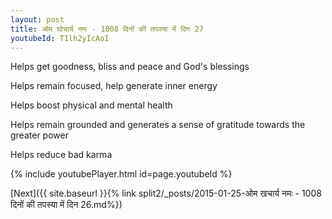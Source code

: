 ```yaml
---
layout: post
title: ओम घोचार्य नमः - 1008 दिनों की तपस्या में दिन 27
youtubeId: TIlh2yIcAoI
---
```

 
 
Helps get goodness, bliss and peace and God's blessings
 
Helps remain focused, help generate inner energy 
 
Helps boost physical and mental health 
 
Helps remain grounded and generates a sense of gratitude towards the greater power 
 
Helps reduce bad karma
 
 
 
 


{% include youtubePlayer.html id=page.youtubeId %}
 
[Next]({{ site.baseurl }}{% link  split2/_posts/2015-01-25-ओम खचार्य नमः - 1008 दिनों की तपस्या में दिन 26.md%})
 
